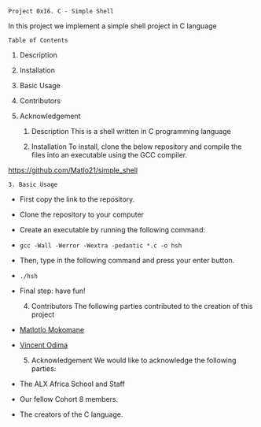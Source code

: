 	Project 0x16. C - Simple Shell

In this project we implement a simple shell project in C language

	Table of Contents
1. Description
2. Installation
3. Basic Usage
4. Contributors
5. Acknowledgement

	1. Description
This is a shell written in C programming language

	2. Installation
To install, clone the below repository and compile the files into an executable using the GCC compiler.

https://github.com/Matlo21/simple_shell

	3. Basic Usage
- First copy the link to the repository.
- Clone the repository to your computer
- Create an executable by running the following command:
- `gcc -Wall -Werror -Wextra -pedantic *.c -o hsh`
- Then, type in the following command and press your enter button.
- `./hsh`
- Final step: have fun!

	4. Contributors
The following parties contributed to the creation of this project
- [Matlotlo Mokomane](https://github.com/Matlo21)
- [Vincent Odima](https://github.com/Odima-dev)

	5. Acknowledgement
We would like to acknowledge the following parties:
- The ALX Africa School and Staff
- Our fellow Cohort 8 members.
- The creators of the C language.
